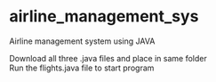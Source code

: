 # airline_management_sys
Airline management system using JAVA<br>

Download all three .java files and place in same folder<br>
Run the flights.java file to start program
